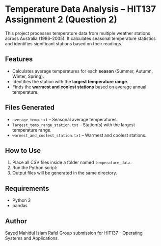 # Temperature Data Analysis – HIT137 Assignment 2 (Question 2)

This project processes temperature data from multiple weather stations across Australia (1986–2005). It calculates seasonal temperature statistics and identifies significant stations based on their readings.

## Features

- Calculates average temperatures for each **season** (Summer, Autumn, Winter, Spring).
- Identifies the station with the **largest temperature range**.
- Finds the **warmest and coolest stations** based on average annual temperature.

## Files Generated

- `average_temp.txt` – Seasonal average temperatures.
- `largest_temp_range_station.txt` – Station(s) with the largest temperature range.
- `warmest_and_coolest_station.txt` – Warmest and coolest stations.

## How to Use

1. Place all CSV files inside a folder named `temperature_data`.
2. Run the Python script:
3. Output files will be generated in the same directory.

## Requirements

- Python 3
- pandas

## Author
Sayed Mahidul Islam Rafel
Group submission for HIT137 - Operating Systems and Applications.



